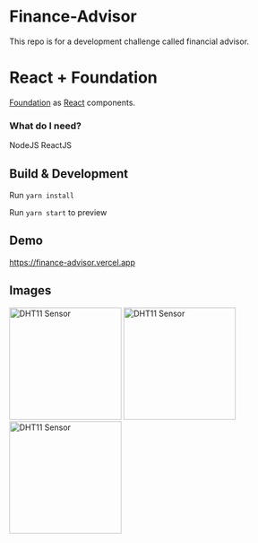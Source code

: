 # Finance-Advisor
This repo is for a development challenge called financial advisor.

# React + Foundation
[Foundation](http://foundation.zurb.com/sites/docs/) as [React](https://facebook.github.io/react/) components.

### What do I need? ###
NodeJS
ReactJS

## Build & Development ##
Run `yarn install`

Run `yarn start` to preview

## Demo
https://finance-advisor.vercel.app

## Images ###
<img src="https://www.dropbox.com/s/0rgyaub67wjiwex/finance-app.PNG?raw=1" alt="DHT11 Sensor" width="200"/>
<img src="https://www.dropbox.com/s/xjbw7yjka21se50/finance-app-chart.PNG?raw=1" alt="DHT11 Sensor" width="200"/>
<img src="https://www.dropbox.com/s/0qhsduwr2y524kd/finance-app-portfolio.PNG?raw=1" alt="DHT11 Sensor" width="200"/>


